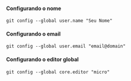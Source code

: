 
#### Configurando o nome
```
git config --global user.name "Seu Nome"
```

#### Configurando o email
```
git config --global user.email "email@domain"
```

#### Configurando o editor global
```
git config --global core.editor "micro"
```

